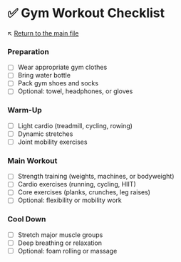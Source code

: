 # ✅ Gym Workout Checklist

↖️ [Return to the main file](../README.md)

### Preparation

- [ ] Wear appropriate gym clothes
- [ ] Bring water bottle
- [ ] Pack gym shoes and socks
- [ ] Optional: towel, headphones, or gloves

### Warm-Up

- [ ] Light cardio (treadmill, cycling, rowing)
- [ ] Dynamic stretches
- [ ] Joint mobility exercises

### Main Workout

- [ ] Strength training (weights, machines, or bodyweight)
- [ ] Cardio exercises (running, cycling, HIIT)
- [ ] Core exercises (planks, crunches, leg raises)
- [ ] Optional: flexibility or mobility work

### Cool Down

- [ ] Stretch major muscle groups
- [ ] Deep breathing or relaxation
- [ ] Optional: foam rolling or massage
